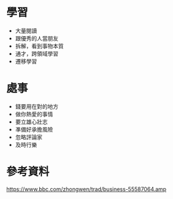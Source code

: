 # 學習
* 大量閱讀
* 跟優秀的人當朋友
* 拆解，看到事物本質
* 通才，跨領域學習
* 遷移學習

# 處事
* 錢要用在對的地方
* 做你熱愛的事情
* 要立雄心壯志
* 凖備好承擔風險
* 忽略評論家
* 及時行樂

# 參考資料
https://www.bbc.com/zhongwen/trad/business-55587064.amp
